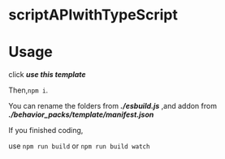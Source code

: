 # scriptAPIwithTypeScript

# Usage

click **_use this template_**

Then,`npm i`.

You can rename the folders from **_./esbuild.js_** ,and addon from **_./behavior_packs/template/manifest.json_**

If you finished coding,

use `npm run build` or `npm run build watch`
